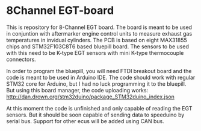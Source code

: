# 8Channel EGT-board

This is repository for 8-Channel EGT board. The board is meant to be used in conjuntion with aftermarker engine control units to 
measure exhaust gas temperatures in invidual cylinders. The PCB is based on eight MAX31855 chips and STM32F103C8T6 based bluepill board.
The sensors to be used with this need to be K-type EGT sensors with mini K-type thermocouple connectors.

In order to program the bluepill, you will need FTDI breakout board and the code is meant to be used in Arduino IDE. The code should work
with regular STM32 core for Arduino, but I had no luck programming it to the bluepill. But using this board manager, the code uploading
works: http://dan.drown.org/stm32duino/package_STM32duino_index.json

At this moment the code is unfinished and only capable of reading the EGT sensors. But it should be soon capable of sending data to
speeduino by serial bus. Support for other ecus will be added using CAN bus.
